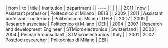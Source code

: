 | from |   to | title                             | institution           | department  |
| ---- |      |                                   |                       |             |
| 2011 |  now | Assistant professor               | Politecnico di Milano | DEIB        |
| 2009 | 2011 | Assistant professor - no tenure   | Politecnico di Milano | DEIB        |
| 2007 | 2009 | Research associate                | Politecnico di Milano | DEI         |
| 2004 | 2007 | Research and development Engineer | STMicroelectronics    | Switzerland |
| 2003 | 2004 | Research consultant               | STMicroelectronics    | Italy       |
| 2001 | 2002 | Postdoc researcher                | Politecnico di Milano | DEI         |
